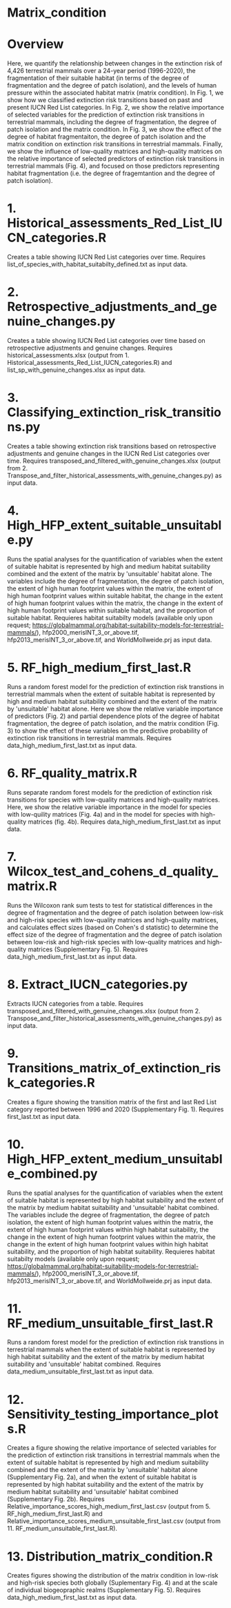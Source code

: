 # Matrix_condition

# Overview

Here, we quantify the relationship between changes in the extinction risk of 4,426 terrestrial mammals over a 24-year period (1996-2020), the fragmentation of their suitable habitat (in terms of the degree of fragmentation and the degree of patch isolation), and the levels of human pressure within the associated habitat matrix (matrix condition). In Fig. 1, we show how we classified extinction risk transitions based on past and present IUCN Red List categories. In Fig. 2, we show the relative importance of selected variables for the prediction of extinction risk transitions in terrestrial mammals, including the degree of fragmentation, the degree of patch isolation and the matrix condition. In Fig. 3, we show the effect of the degree of habitat fragmentaiton, the degree of patch isolation and the matrix condition on extinction risk transitions in terrestrial mammals. Finally, we show the influence of low-quality matrices and high-quality matrices on the relative importance of selected predictors of extinction risk transitions in terrestrial mammals (Fig. 4), and focused on those predictors representing habitat fragmentation (i.e. the degree of fragemtantion and the degree of patch isolation).

# 1. Historical_assessments_Red_List_IUCN_categories.R
Creates a table showing IUCN Red List categories over time. Requires list_of_species_with_habitat_suitabilty_defined.txt as input data. 

# 2. Retrospective_adjustments_and_genuine_changes.py
Creates a table showing IUCN Red List categories over time based on retrospective adjustments and genuine changes. Requires historical_assessments.xlsx (output from 1. Historical_assessments_Red_List_IUCN_categories.R) and list_sp_with_genuine_changes.xlsx as input data.

# 3. Classifying_extinction_risk_transitions.py
Creates a table showing extinction risk transitions based on retrospective adjustments and genuine changes in the IUCN Red List categories over time. Requires transposed_and_filtered_with_genuine_changes.xlsx (output from 2. Transpose_and_filter_historical_assessments_with_genuine_changes.py) as input data. 

# 4. High_HFP_extent_suitable_unsuitable.py
Runs the spatial analyses for the quantification of variables when the extent of suitable habitat is represented by high and medium habitat suitability combined and the extent of the matrix by 'unsuitable' habitat alone. The variables include the degree of fragmentation, the degree of patch isolation, the extent of high human footprint values within the matrix, the extent of high human footprint values within suitable habitat, the change in the extent of high human footprint values within the matrix, the change in the extent of high human footprint values within suitable habitat, and the proportion of suitable habitat. Requieres habitat suitabilty models (available only upon request; https://globalmammal.org/habitat-suitability-models-for-terrestrial-mammals/), hfp2000_merisINT_3_or_above.tif, hfp2013_merisINT_3_or_above.tif, and WorldMollweide.prj as input data. 

# 5. RF_high_medium_first_last.R
Runs a random forest model for the prediction of extinction risk transtions in terrestrial mammals when the extent of suitable habitat is represented by high and medium habitat suitability combined and the extent of the matrix by 'unsuitable' habitat alone. Here we show the relative variable importance of predictors (Fig. 2) and partial dependence plots of the degree of habitat fragmentation, the degree of patch isolation, and the matrix condition (Fig. 3) to show the effect of these variables on the predictive probability of extinction risk transitions in terrestrial mammals. Requires data_high_medium_first_last.txt as input data.

# 6. RF_quality_matrix.R
Runs separate random forest models for the prediction of extinction risk transitions for species with low-quality matrices and high-quality matrices. Here, we show the relative variable importance in the model for species with low-quility matrices (Fig. 4a) and in the model for species with high-quality matrices (fig. 4b). Requires data_high_medium_first_last.txt as input data. 

# 7. Wilcox_test_and_cohens_d_quality_matrix.R
Runs the Wilcoxon rank sum tests to test for statistical differences in the degree of fragmentation and the degree of patch isolation between low-risk and high-risk species with low-quality matrices and high-quality matrices, and calculates effect sizes (based on Cohen's d statistic) to determine the effect size of the degree of fragmentation and the degree of patch isolation between low-risk and high-risk species with low-quality matrices and high-quality matrices (Supplementary Fig. 5). Requires data_high_medium_first_last.txt as input data.

# 8. Extract_IUCN_categories.py
Extracts IUCN categories from a table. Requires transposed_and_filtered_with_genuine_changes.xlsx (output from 2. Transpose_and_filter_historical_assessments_with_genuine_changes.py) as input data.

# 9. Transitions_matrix_of_extinction_risk_categories.R
Creates a figure showing the transition matrix of the first and last Red List category reported between 1996 and 2020 (Supplementary Fig. 1). Requires first_last.txt as input data.

# 10. High_HFP_extent_medium_unsuitable_combined.py
Runs the spatial analyses for the quantification of variables when the extent of suitable habitat is represented by high habitat suitability and the extent of the matrix by medium habitat suitability and 'unsuitable' habitat combined. The variables include the degree of fragmentation, the degree of patch isolation, the extent of high human footprint values within the matrix, the extent of high human footprint values within high habitat suitability, the change in the extent of high human footprint values within the matrix, the change in the extent of high human footprint values within high habitat suitability, and the proportion of high habitat suitability. Requieres habitat suitabilty models (available only upon request; https://globalmammal.org/habitat-suitability-models-for-terrestrial-mammals/), hfp2000_merisINT_3_or_above.tif, hfp2013_merisINT_3_or_above.tif, and WorldMollweide.prj as input data. 

# 11. RF_medium_unsuitable_first_last.R
Runs a random forest model for the prediction of extinction risk transtions in terrestrial mammals when the extent of suitable habitat is represented by high habitat suitability and the extent of the matrix by medium habitat suitability and 'unsuitable' habitat combined. Requires data_medium_unsuitable_first_last.txt as input data.

# 12. Sensitivity_testing_importance_plots.R
Creates a figure showing the relative importance of selected variables for the prediction of extinction risk transitions in terrestrial mammals when the extent of suitable habitat is represented by high and medium suitability combined and the extent of the matrix by 'unsuitable' habitat alone (Supplementary Fig. 2a), and when the extent of suitable habitat is represented by high habitat suitability and the extent of the matrix by medium habitat suitability and 'unsuitable' habitat combined (Supplementary Fig. 2b). Requires Relative_importance_scores_high_medium_first_last.csv (output from  5. RF_high_medium_first_last.R) and Relative_importance_scores_medium_unsuitable_first_last.csv (output from 11. RF_medium_unsuitable_first_last.R).

# 13. Distribution_matrix_condition.R
Creates figures showing the distribution of the matrix condition in low-risk and high-risk species both globally (Suplementary Fig. 4) and at the scale of individual biogeopraphic realms (Supplementary Fig. 5). Requires data_high_medium_first_last.txt as input data.
